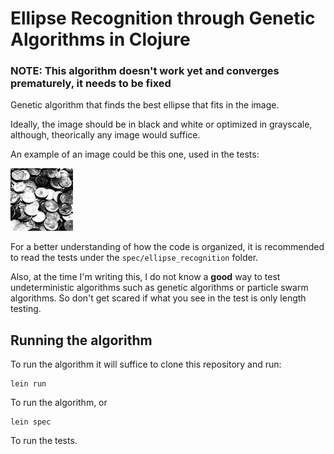 # Ellipse Recognition through Genetic Algorithms in Clojure

### NOTE: This algorithm doesn't work yet and converges prematurely, it needs to be fixed
Genetic algorithm that finds the best ellipse that fits in the image.

Ideally, the image should be in black and white or optimized in grayscale, although, theorically any image would suffice.

An example of an image could be this one, used in the tests:

![](https://raw.githubusercontent.com/NickSeagull/ellipse-recognition/master/resources/coins.jpg)

For a better understanding of how the code is organized, it is recommended to read the tests under the ```spec/ellipse_recognition``` folder.

Also, at the time I'm writing this, I do not know a **good** way to test undeterministic algorithms such as genetic algorithms or particle swarm algorithms. So don't get scared if what you see in the test is only length testing.

## Running the algorithm

To run the algorithm it will suffice to clone this repository and run:
```
lein run
```
To run the algorithm,
or
```
lein spec
```
To run the tests.
